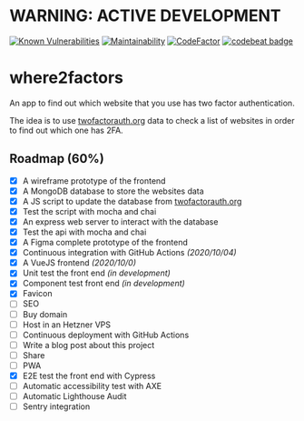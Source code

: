 # WARNING: ACTIVE DEVELOPMENT
[![Known Vulnerabilities](https://snyk.io/test/github/paolobasso99/where2factors/badge.svg)](https://snyk.io/test/github/paolobasso99/where2factors)
[![Maintainability](https://api.codeclimate.com/v1/badges/79a76b32839887e1b6a6/maintainability)](https://codeclimate.com/github/paolobasso99/where2factors/maintainability)
[![CodeFactor](https://www.codefactor.io/repository/github/paolobasso99/where2factors/badge)](https://www.codefactor.io/repository/github/paolobasso99/where2factors)
[![codebeat badge](https://codebeat.co/badges/3132a8da-4b05-489b-91c1-fccbe5676cf8)](https://codebeat.co/projects/github-com-paolobasso99-where2factors-master)

# where2factors
An app to find out which website that you use has two factor authentication.

The idea is to use [twofactorauth.org](https://twofactorauth.org/) data to check a list of websites in order to find out which one has 2FA.

## Roadmap (60%)
- [x] A wireframe prototype of the frontend
- [x] A MongoDB database to store the websites data
- [x] A JS script to update the database from [twofactorauth.org](https://twofactorauth.org/)
- [x] Test the script with mocha and chai
- [x] An express web server to interact with the database
- [x] Test the api with mocha and chai
- [x] A Figma complete prototype of the frontend
- [x] Continuous integration with GitHub Actions *(2020/10/04)*
- [X] A VueJS frontend *(2020/10/0)*
- [X] Unit test the front end *(in development)*
- [X] Component test front end *(in development)*
- [X] Favicon
- [ ] SEO
- [ ] Buy domain
- [ ] Host in an Hetzner VPS
- [ ] Continuous deployment with GitHub Actions
- [ ] Write a blog post about this project
- [ ] Share
- [ ] PWA
- [X] E2E test the front end with Cypress
- [ ] Automatic accessibility test with AXE
- [ ] Automatic Lighthouse Audit
- [ ] Sentry integration 